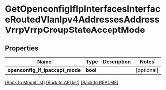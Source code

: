 # GetOpenconfigIfIpInterfacesInterfaceRoutedVlanIpv4AddressesAddressVrrpVrrpGroupStateAcceptMode

## Properties
Name | Type | Description | Notes
------------ | ------------- | ------------- | -------------
**openconfig_if_ipaccept_mode** | **bool** |  | [optional] 

[[Back to Model list]](../README.md#documentation-for-models) [[Back to API list]](../README.md#documentation-for-api-endpoints) [[Back to README]](../README.md)


